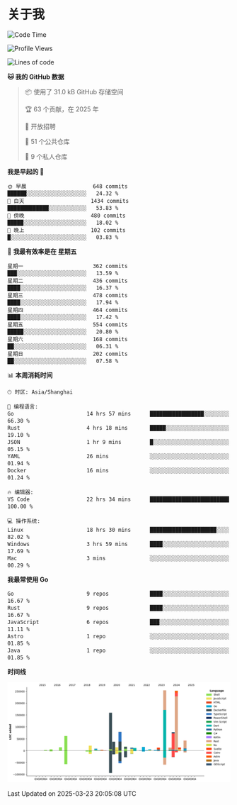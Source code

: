 # 关于我

<!--START_SECTION:waka-->
![Code Time](http://img.shields.io/badge/Code%20Time-3%2C581%20hrs%2042%20mins-blue)

![Profile Views](http://img.shields.io/badge/%E4%B8%AA%E4%BA%BA%E8%B5%84%E6%96%99%E8%A7%82%E7%9C%8B%E6%AC%A1%E6%95%B0-0-blue)

![Lines of code](https://img.shields.io/badge/%E4%BB%8E%E3%80%8CHello%20World%E3%80%8D%E8%B5%B7%E6%88%91%E5%B7%B2%E7%BB%8F%E5%86%99%E4%BA%86-1.1%20million%20%E8%A1%8C%E4%BB%A3%E7%A0%81-blue)

**🐱 我的 GitHub 数据** 

> 📦  使用了 31.0 kB GitHub 存储空间 
 > 
> 🏆 63 个贡献，在 2025 年
 > 
> 💼 开放招聘
 > 
> 📜 51 个公共仓库 
 > 
> 🔑 9 个私人仓库 
 > 
**我是早起的 🐤** 

```text
🌞 早晨                     648 commits         ██████░░░░░░░░░░░░░░░░░░░   24.32 % 
🌆 白天                     1434 commits        █████████████░░░░░░░░░░░░   53.83 % 
🌃 傍晚                     480 commits         █████░░░░░░░░░░░░░░░░░░░░   18.02 % 
🌙 晚上                     102 commits         █░░░░░░░░░░░░░░░░░░░░░░░░   03.83 % 
```
📅 **我最有效率是在 星期五** 

```text
星期一                      362 commits         ███░░░░░░░░░░░░░░░░░░░░░░   13.59 % 
星期二                      436 commits         ████░░░░░░░░░░░░░░░░░░░░░   16.37 % 
星期三                      478 commits         ████░░░░░░░░░░░░░░░░░░░░░   17.94 % 
星期四                      464 commits         ████░░░░░░░░░░░░░░░░░░░░░   17.42 % 
星期五                      554 commits         █████░░░░░░░░░░░░░░░░░░░░   20.80 % 
星期六                      168 commits         ██░░░░░░░░░░░░░░░░░░░░░░░   06.31 % 
星期日                      202 commits         ██░░░░░░░░░░░░░░░░░░░░░░░   07.58 % 
```


📊 **本周消耗时间** 

```text
🕑︎ 时区: Asia/Shanghai

💬 编程语言: 
Go                       14 hrs 57 mins      █████████████████░░░░░░░░   66.30 % 
Rust                     4 hrs 18 mins       █████░░░░░░░░░░░░░░░░░░░░   19.10 % 
JSON                     1 hr 9 mins         █░░░░░░░░░░░░░░░░░░░░░░░░   05.15 % 
YAML                     26 mins             ░░░░░░░░░░░░░░░░░░░░░░░░░   01.94 % 
Docker                   16 mins             ░░░░░░░░░░░░░░░░░░░░░░░░░   01.24 % 

🔥 编辑器: 
VS Code                  22 hrs 34 mins      █████████████████████████   100.00 % 

💻 操作系统: 
Linux                    18 hrs 30 mins      █████████████████████░░░░   82.02 % 
Windows                  3 hrs 59 mins       ████░░░░░░░░░░░░░░░░░░░░░   17.69 % 
Mac                      3 mins              ░░░░░░░░░░░░░░░░░░░░░░░░░   00.29 % 
```

**我最常使用 Go** 

```text
Go                       9 repos             ████░░░░░░░░░░░░░░░░░░░░░   16.67 % 
Rust                     9 repos             ████░░░░░░░░░░░░░░░░░░░░░   16.67 % 
JavaScript               6 repos             ███░░░░░░░░░░░░░░░░░░░░░░   11.11 % 
Astro                    1 repo              ░░░░░░░░░░░░░░░░░░░░░░░░░   01.85 % 
Java                     1 repo              ░░░░░░░░░░░░░░░░░░░░░░░░░   01.85 % 
```



**时间线**

![Lines of Code chart](https://raw.githubusercontent.com/catusax/catusax/master/assets/bar_graph.png)


 Last Updated on 2025-03-23 20:05:08 UTC
<!--END_SECTION:waka-->
